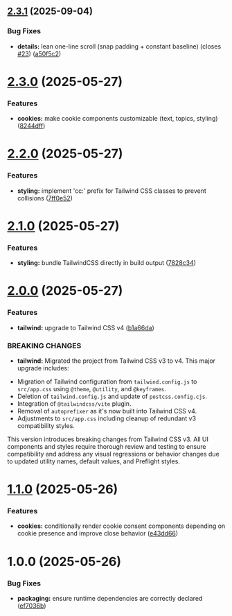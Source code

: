## [2.3.1](https://github.com/jonasfroeller/cookiiies/compare/v2.3.0...v2.3.1) (2025-09-04)


### Bug Fixes

* **details:** lean one-line scroll (snap padding + constant baseline) (closes [#23](https://github.com/jonasfroeller/cookiiies/issues/23)) ([a50f5c2](https://github.com/jonasfroeller/cookiiies/commit/a50f5c2b3c911f4ab0e4f993f8aa60c29ba4ba9a))

# [2.3.0](https://github.com/jonasfroeller/cookiiies/compare/v2.2.0...v2.3.0) (2025-05-27)


### Features

* **cookies:** make cookie components customizable (text, topics, styling) ([8244dff](https://github.com/jonasfroeller/cookiiies/commit/8244dff2a358581f48b7e1407a9e904a20c264f3))

# [2.2.0](https://github.com/jonasfroeller/cookiiies/compare/v2.1.0...v2.2.0) (2025-05-27)


### Features

* **styling:** implement 'cc:' prefix for Tailwind CSS classes to prevent collisions ([7ff0e52](https://github.com/jonasfroeller/cookiiies/commit/7ff0e5280998ba7062a4900510d630462329a1f2))

# [2.1.0](https://github.com/jonasfroeller/cookiiies/compare/v2.0.0...v2.1.0) (2025-05-27)


### Features

* **styling:** bundle TailwindCSS directly in build output ([7828c34](https://github.com/jonasfroeller/cookiiies/commit/7828c34becf847de2f6dbf8f0a1d8875fec808f9))

# [2.0.0](https://github.com/jonasfroeller/cookiiies/compare/v1.1.0...v2.0.0) (2025-05-27)


### Features

* **tailwind:** upgrade to Tailwind CSS v4 ([b1a66da](https://github.com/jonasfroeller/cookiiies/commit/b1a66da77685830e435597dbce282bcedf23ef2a))


### BREAKING CHANGES

* **tailwind:** Migrated the project from Tailwind CSS v3 to v4.
This major upgrade includes:
- Migration of Tailwind configuration from `tailwind.config.js` to `src/app.css` using `@theme`, `@utility`, and `@keyframes`.
- Deletion of `tailwind.config.js` and update of `postcss.config.cjs`.
- Integration of `@tailwindcss/vite` plugin.
- Removal of `autoprefixer` as it's now built into Tailwind CSS v4.
- Adjustments to `src/app.css` including cleanup of redundant v3 compatibility styles.

This version introduces breaking changes from Tailwind CSS v3. All UI components and styles require thorough review and testing to ensure compatibility and address any visual regressions or behavior changes due to updated utility names, default values, and Preflight styles.

# [1.1.0](https://github.com/jonasfroeller/cookiiies/compare/v1.0.0...v1.1.0) (2025-05-26)


### Features

* **cookies:** conditionally render cookie consent components depending on cookie presence and improve close behavior ([e43dd66](https://github.com/jonasfroeller/cookiiies/commit/e43dd6629a9634c248d1c64161ad88ccd49f86d9))

# 1.0.0 (2025-05-26)


### Bug Fixes

* **packaging:** ensure runtime dependencies are correctly declared ([ef7036b](https://github.com/jonasfroeller/cookiiies/commit/ef7036b94181e36fded99aadc0714a98674a535a))
